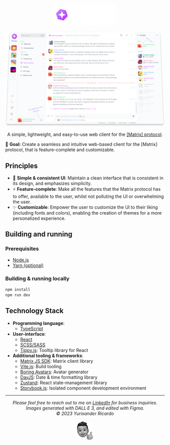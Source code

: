 <div align="center">
  <img width="200" alt="Mirage's logo" src="./public/logo-white.svg" />
  <br />
  <br />
  <img alt="User-interface preview" src="./github/preview.png" />
  <p>A simple, lightweight, and easy-to-use web client for the <a href="https://matrix.org">[Matrix] protocol</a>.</p>
</div>

🎯 **Goal:** Create a seamless and intuitive web-based client for the \[Matrix\] protocol, that is feature-complete and customizable.

## Principles

* 📐 **Simple & consistent UI**: Maintain a clean interface that is consistent in its design, and emphasizes simplicity.
* ⚡ **Feature-complete**: Make all the features that the Matrix protocol has to offer, available to the user, whilst not polluting the UI or overwhelming the user.
* ✨ **Customizable**: Empower the user to customize the UI to their liking (including fonts and colors), enabling the creation of themes for a more personalized experience.

## Building and running

### Prerequisites

* [Node.js](https://nodejs.org/en)
* [Yarn (optional)](https://yarnpkg.com/)

### Building & running locally

```bash
npm install
npm run dev
```

## Technology Stack

* **Programming language**:
  * [TypeScript](https://www.typescriptlang.org/)
* **User-interface**:
  * [React](https://reactjs.org/)
  * [SCSS/SASS](https://sass-lang.com/)
  * [Tippy.js](https://atomiks.github.io/tippyjs/): Tooltip library for React
* **Additional tooling & frameworks**:
  * [Matrix JS SDK](https://github.com/matrix-org/matrix-js-sdk): Matrix client library
  * [Vite.js](https://vitejs.dev/): Build tooling
  * [Boring Avatars](https://github.com/boringdesigners/boring-avatars): Avatar generator
  * [DayJS](https://day.js.org/): Date & time formatting library
  * [Zustand](https://github.com/pmndrs/zustand): React state-management library
  * [Storybook.js](https://storybook.js.org/): Isolated component development environment

<hr />
<div align="center">
  <i>
    Please feel free to reach out to me on <a href="https://www.linkedin.com/in/yurixander/">LinkedIn</a> for business inquiries.<br />
    Images generated with DALL·E 3, and edited with Figma.<br />
    &copy; 2023 Yurixander Ricardo<br /><br />
    <img alt="Thumbs up illustration" src="./github/thumbs-up.png" />
  </i>
</div>
